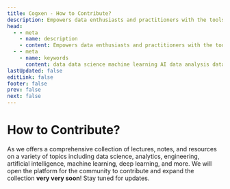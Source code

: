 ```yaml
---
title: Cogxen - How to Contribute?
description: Empowers data enthusiasts and practitioners with the tools and knowledge to unlock the potential of data.
head:
  - - meta
    - name: description
    - content: Empowers data enthusiasts and practitioners with the tools and knowledge to unlock the potential of data.
  - - meta
    - name: keywords
      content: data data science machine learning AI data analysis data-driven data enthusiasts data practitioners
lastUpdated: false
editLink: false
footer: false
prev: false
next: false
---
```


# How to Contribute?

As we offers a comprehensive collection of lectures, notes, and resources on a variety of topics including data science, analytics, engineering, artificial intelligence, machine learning, deep learning, and more. We will open the platform for the community to contribute and expand the collection **very very soon**! Stay tuned for updates.
